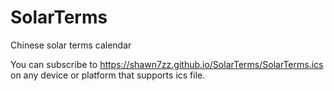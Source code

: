 # SolarTerms

Chinese solar terms calendar

You can subscribe to https://shawn7zz.github.io/SolarTerms/SolarTerms.ics on any device or platform that supports ics file.

